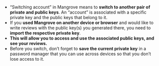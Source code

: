 * “Switching account” in Mangrove means to **switch to another pair of private and public keys**. An “account” is associated with a specific private key and the public keys that belong to it.
* If you **used Mangrove on another device or browser** and would like to write reviews with the public key(s) you generated there, you need to **import the respective private key**. 
* **This will allow you to access and use the associated public keys, and see your reviews.**
* Before you switch, don’t forget to **save the current private key** in a password manager that you can use across devices so that you don’t lose access to it.
